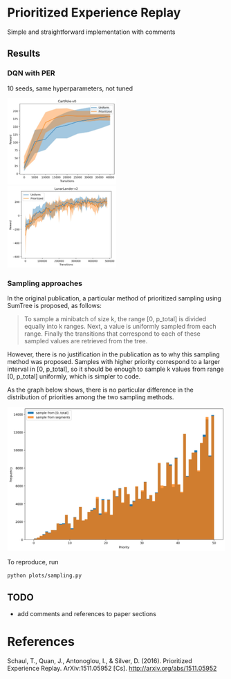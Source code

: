 # Prioritized Experience Replay

Simple and straightforward implementation with comments

## Results

### DQN with PER

10 seeds, same hyperparameters, not tuned

<p float="left">
  <img src="/plots/cartpole.jpg" width="50%"/>
  <img src="/plots/lunarlander.jpg" width="50%"/>
</p>

### Sampling approaches

In the original publication, a particular method of prioritized sampling using SumTree is proposed, as follows: 

> To sample a minibatch of size k, the range [0, p_total] is divided equally into k ranges. Next, a value is uniformly 
> sampled from each range. Finally the transitions that correspond to each of these sampled values are retrieved from the tree.

However, there is no justification in the publication as to why this sampling method was proposed. Samples with higher 
priority correspond to a larger interval in [0, p_total], so it should be enough to sample k values from range 
[0, p_total] uniformly, which is simpler to code. 

As the graph below shows, there is no particular difference in the distribution of priorities among the two sampling methods. 

![sampling](plots/sampling_approaches.jpg)

To reproduce, run 
```bash
python plots/sampling.py
```

## TODO

- add comments and references to paper sections

# References

Schaul, T., Quan, J., Antonoglou, I., & Silver, D. (2016). Prioritized Experience Replay. ArXiv:1511.05952 [Cs]. http://arxiv.org/abs/1511.05952
